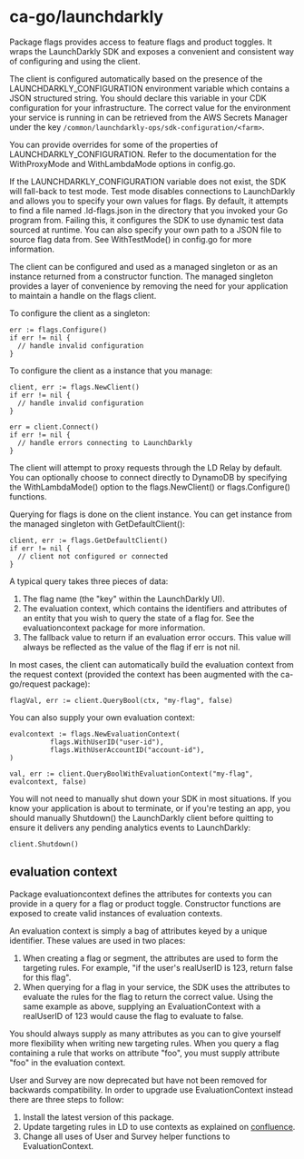 # ca-go/launchdarkly
Package flags provides access to feature flags and product toggles. It wraps
the LaunchDarkly SDK and exposes a convenient and consistent way of configuring
and using the client.

The client is configured automatically based on the presence of the
LAUNCHDARKLY_CONFIGURATION environment variable which contains a JSON structured
string. You should declare this variable in your CDK configuration for your
infrastructure. The correct value for the environment your service is running
in can be retrieved from the AWS Secrets Manager under the key
`/common/launchdarkly-ops/sdk-configuration/<farm>`.

You can provide overrides for some of the properties of LAUNCHDARKLY_CONFIGURATION.
Refer to the documentation for the WithProxyMode and WithLambdaMode options in
config.go.

If the LAUNCHDARKLY_CONFIGURATION variable does not exist, the SDK will fall-back
to test mode. Test mode disables connections to LaunchDarkly and allows you to
specify your own values for flags. By default, it attempts to find a file named
.ld-flags.json in the directory that you invoked your Go program from. Failing
this, it configures the SDK to use dynamic test data sourced at runtime. You can
also specify your own path to a JSON file to source flag data from. See
WithTestMode() in config.go for more information.

The client can be configured and used as a managed singleton or as an
instance returned from a constructor function. The managed singleton provides
a layer of convenience by removing the need for your application to maintain
a handle on the flags client.

To configure the client as a singleton:

	err := flags.Configure()
	if err != nil {
	  // handle invalid configuration
	}

To configure the client as a instance that you manage:

	client, err := flags.NewClient()
	if err != nil {
	  // handle invalid configuration
	}

	err = client.Connect()
	if err != nil {
	  // handle errors connecting to LaunchDarkly
	}

The client will attempt to proxy requests through the LD Relay by default. You
can optionally choose to connect directly to DynamoDB by specifying the
WithLambdaMode() option to the flags.NewClient() or flags.Configure() functions.

Querying for flags is done on the client instance. You can get instance from the
managed singleton with GetDefaultClient():

	client, err := flags.GetDefaultClient()
	if err != nil {
	  // client not configured or connected
	}

A typical query takes three pieces of data:
 1. The flag name (the "key" within the LaunchDarkly UI).
 2. The evaluation context, which contains the identifiers and attributes of an
    entity that you wish to query the state of a flag for. See the
    evaluationcontext package for more information.
 3. The fallback value to return if an evaluation error occurs. This value will
    always be reflected as the value of the flag if err is not nil.

In most cases, the client can automatically build the evaluation context from
the request context (provided the context has been augmented with the
ca-go/request package):

	flagVal, err := client.QueryBool(ctx, "my-flag", false)

You can also supply your own evaluation context:

	evalcontext := flags.NewEvaluationContext(
	          flags.WithUserID("user-id"),
	          flags.WithUserAccountID("account-id"),
	)

	val, err := client.QueryBoolWithEvaluationContext("my-flag", evalcontext, false)

You will not need to manually shut down your SDK in most situations. If you
know your application is about to terminate, or if you're testing an app,
you should manually Shutdown() the LaunchDarkly client before quitting to ensure
it delivers any pending analytics events to LaunchDarkly:

	client.Shutdown()

## evaluation context

Package evaluationcontext defines the attributes for contexts you can
provide in a query for a flag or product toggle. Constructor functions are
exposed to create valid instances of evaluation contexts.

An evaluation context is simply a bag of attributes keyed by a unique
identifier. These values are used in two places:
 1. When creating a flag or segment, the attributes are used to form the
    targeting rules. For example, "if the user's realUserID is 123, return
    false for this flag".
 2. When querying for a flag in your service, the SDK uses the attributes
    to evaluate the rules for the flag to return the correct value. Using
    the same example as above, supplying an EvaluationContext with a realUserID
    of 123 would cause the flag to evaluate to false.

You should always supply as many attributes as you can to give yourself more
flexibility when writing new targeting rules. When you query a flag containing a
rule that works on attribute "foo", you must supply attribute "foo" in the
evaluation context.

User and Survey are now deprecated but have not been removed for backwards
compatibility. In order to upgrade use EvaluationContext instead there are
three steps to follow:
 1. Install the latest version of this package.
 2. Update targeting rules in LD to use contexts as explained on [confluence].
 3. Change all uses of User and Survey helper functions to EvaluationContext.

[confluence]: https://cultureamp.atlassian.net/wiki/spaces/CoSe/pages/2820768174/Guide+to+flag+targeting+in+LaunchDarkly
